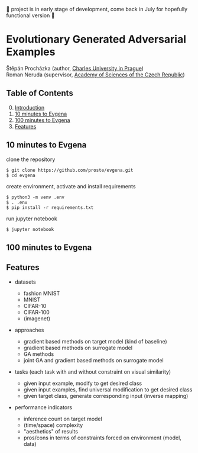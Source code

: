 :construction: project is in early stage of development, come back in July for hopefully functional version :construction:

# Evolutionary Generated Adversarial Examples #

Štěpán Procházka (author, [Charles University in Prague][mff])  
Roman Neruda (supervisor, [Academy of Sciences of the Czech Republic][avcr])  

[mff]: https://www.mff.cuni.cz/  
[avcr]: http://www.ustavinformatiky.cz/  

## Table of Contents ##

0.  [Introduction](#evolutionary-generated-adversarial-examples)
1.  [10 minutes to Evgena](#10-minutes-to-evgena)
2.  [100 minutes to Evgena](#100-minutes-to-evgena)
3.  [Features](#features)

## 10 minutes to Evgena ##
clone the repository
```shell
$ git clone https://github.com/proste/evgena.git
$ cd evgena
```
create environment, activate and install requirements
```shell
$ python3 -m venv .env
$ . .env
$ pip install -r requirements.txt
```
run jupyter notebook
```shell
$ jupyter notebook
```

## 100 minutes to Evgena ##


## Features ##
- datasets
	- fashion MNIST
	- MNIST
	- CIFAR-10
	- CIFAR-100
	- (imagenet)

- approaches
	- gradient based methods on target model (kind of baseline)
	- gradient based methods on surrogate model
	- GA methods
	- joint GA and gradient based methods on surrogate model

- tasks (each task with and without constraint on visual similarity)
	- given input example, modify to get desired class
	- given input examples, find universal modification to get desired class
	- given target class, generate corresponding input (inverse mapping)

- performance indicators
	- inference count on target model
	- (time/space) complexity
	- "aesthetics" of results
	- pros/cons in terms of constraints forced on environment (model, data)

